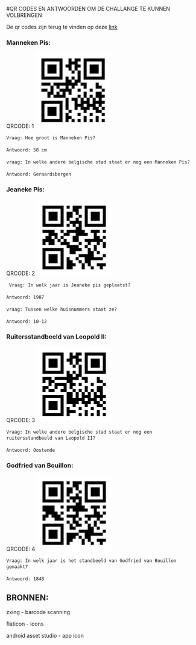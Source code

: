 #QR CODES EN ANTWOORDEN OM DE CHALLANGE TE KUNNEN VOLBRENGEN

De qr codes zijn terug te vinden op deze [link](https://drive.google.com/drive/folders/1Y6ZEAzRZxjUReEwT2WIBFIYSaPqI4di9?usp=sharing)

### Manneken Pis:


 QRCODE: 1 
![alt txt](qrCodes/1.png)
  
    Vraag: Hoe groot is Manneken Pis?
  
    Antwoord: 58 cm
    
    vraag: In welke andere belgische stad staat er nog een Manneken Pis?
  
    Antwoord: Geraardsbergen
    
 
### Jeaneke Pis: 


  QRCODE: 2
  ![alt txt](qrCodes/2.png)
  
     Vraag: In welk jaar is Jeaneke pis geplaatst?
  
    Antwoord: 1987 
    
    vraag: Tussen welke huisnummers staat ze?
  
    Antwoord: 10-12
    
    
### Ruitersstandbeeld van Leopold II: 


  QRCODE: 3
  ![alt txt](qrCodes/3.png)
  
    Vraag: In welke andere belgische stad staat er nog een ruitersstandbeeld van Leopold II?
  
    Antwoord: Oostende
    
### Godfried van Bouillon: 


  QRCODE: 4
  ![alt txt](qrCodes/4.png)
  
    Vraag: In welk jaar is het standbeeld van Godfried van Bouillon gemaakt?
  
    Antwoord: 1848
    
    
## BRONNEN:

zxing - barcode scanning

flaticon - icons

android asset studio - app icon
   
 
